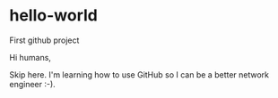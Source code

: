 # hello-world
First github project

Hi humans,

Skip here. I'm learning how to use GitHub so I can be a better network engineer :-).
